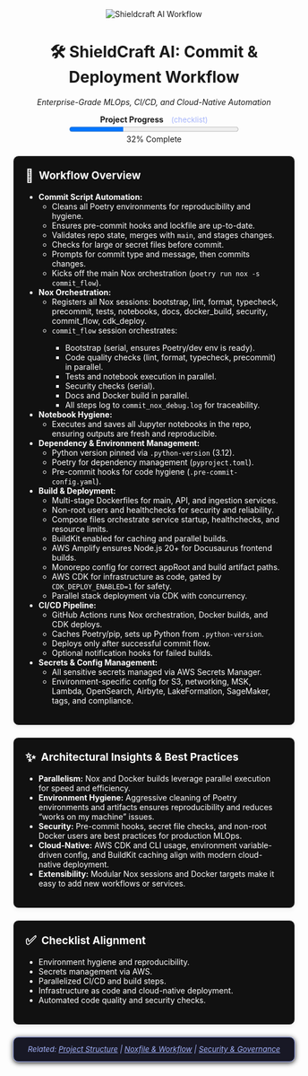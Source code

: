 <div align="center" style="display: flex; align-items: center; justify-content: center; margin-bottom:2em">
  <img src="https://img.shields.io/badge/Workflow-Shieldcraft%20AI-blueviolet?style=for-the-badge&logo=github&logoColor=white" alt="Shieldcraft AI Workflow" />
</div>

<h1 align="center">🛠️ ShieldCraft AI: Commit & Deployment Workflow</h1>
<p align="center"><em>Enterprise-Grade MLOps, CI/CD, and Cloud-Native Automation</em></p>

<div id="progress-bar" align="center" style="margin-bottom:1.5em;">
  <strong>Project Progress</strong>
  <a href="./checklist.md" style="margin-left:0.75em; font-size:0.95em; color:#a5b4fc; text-decoration:none;">(checklist)</a><br/>
  <progress id="shieldcraft-progress" value="32" max="100" style="width: 60%; height: 18px;"></progress>
  <div id="progress-label">32% Complete</div>
</div>

<section style="border:1px solid #e0e0e0; border-radius:10px; margin:1.5em 0; box-shadow:0 2px 8px #f0f0f0; padding:1.5em; background:#111; color:#fff;">
<h2 style="margin-top:0;display:flex;align-items:center;font-size:1.35em;gap:0.5em;">
  <span style="font-size:1.2em;">🔎</span> Workflow Overview
</h2>
<ul>
  <li><b>Commit Script Automation:</b> <br>
    <ul>
      <li>Cleans all Poetry environments for reproducibility and hygiene.</li>
      <li>Ensures pre-commit hooks and lockfile are up-to-date.</li>
      <li>Validates repo state, merges with <code>main</code>, and stages changes.</li>
      <li>Checks for large or secret files before commit.</li>
      <li>Prompts for commit type and message, then commits changes.</li>
      <li>Kicks off the main Nox orchestration (<code>poetry run nox -s commit_flow</code>).</li>
    </ul>
  </li>
  <li><b>Nox Orchestration:</b> <br>
    <ul>
      <li>Registers all Nox sessions: bootstrap, lint, format, typecheck, precommit, tests, notebooks, docs, docker_build, security, commit_flow, cdk_deploy.</li>
      <li><code>commit_flow</code> session orchestrates:</li>
      <ul>
        <li>Bootstrap (serial, ensures Poetry/dev env is ready).</li>
        <li>Code quality checks (lint, format, typecheck, precommit) in parallel.</li>
        <li>Tests and notebook execution in parallel.</li>
        <li>Security checks (serial).</li>
        <li>Docs and Docker build in parallel.</li>
        <li>All steps log to <code>commit_nox_debug.log</code> for traceability.</li>
      </ul>
    </ul>
  </li>
  <li><b>Notebook Hygiene:</b> <br>
    <ul>
      <li>Executes and saves all Jupyter notebooks in the repo, ensuring outputs are fresh and reproducible.</li>
    </ul>
  </li>
  <li><b>Dependency & Environment Management:</b> <br>
    <ul>
      <li>Python version pinned via <code>.python-version</code> (3.12).</li>
      <li>Poetry for dependency management (<code>pyproject.toml</code>).</li>
      <li>Pre-commit hooks for code hygiene (<code>.pre-commit-config.yaml</code>).</li>
    </ul>
  </li>
  <li><b>Build & Deployment:</b> <br>
    <ul>
      <li>Multi-stage Dockerfiles for main, API, and ingestion services.</li>
      <li>Non-root users and healthchecks for security and reliability.</li>
      <li>Compose files orchestrate service startup, healthchecks, and resource limits.</li>
      <li>BuildKit enabled for caching and parallel builds.</li>
      <li>AWS Amplify ensures Node.js 20+ for Docusaurus frontend builds.</li>
      <li>Monorepo config for correct appRoot and build artifact paths.</li>
      <li>AWS CDK for infrastructure as code, gated by <code>CDK_DEPLOY_ENABLED=1</code> for safety.</li>
      <li>Parallel stack deployment via CDK with concurrency.</li>
    </ul>
  </li>
  <li><b>CI/CD Pipeline:</b> <br>
    <ul>
      <li>GitHub Actions runs Nox orchestration, Docker builds, and CDK deploys.</li>
      <li>Caches Poetry/pip, sets up Python from <code>.python-version</code>.</li>
      <li>Deploys only after successful commit flow.</li>
      <li>Optional notification hooks for failed builds.</li>
    </ul>
  </li>
  <li><b>Secrets & Config Management:</b> <br>
    <ul>
      <li>All sensitive secrets managed via AWS Secrets Manager.</li>
      <li>Environment-specific config for S3, networking, MSK, Lambda, OpenSearch, Airbyte, LakeFormation, SageMaker, tags, and compliance.</li>
    </ul>
  </li>
</ul>
</section>

<section style="border:1px solid #e0e0e0; border-radius:10px; margin:1.5em 0; box-shadow:0 2px 8px #f0f0f0; padding:1.5em; background:#111; color:#fff;">
<h2 style="margin-top:0;display:flex;align-items:center;font-size:1.35em;gap:0.5em;">
  <span style="font-size:1.2em;">✨</span> Architectural Insights & Best Practices
</h2>
<ul>
  <li><b>Parallelism:</b> Nox and Docker builds leverage parallel execution for speed and efficiency.</li>
  <li><b>Environment Hygiene:</b> Aggressive cleaning of Poetry environments and artifacts ensures reproducibility and reduces “works on my machine” issues.</li>
  <li><b>Security:</b> Pre-commit hooks, secret file checks, and non-root Docker users are best practices for production MLOps.</li>
  <li><b>Cloud-Native:</b> AWS CDK and CLI usage, environment variable-driven config, and BuildKit caching align with modern cloud-native deployment.</li>
  <li><b>Extensibility:</b> Modular Nox sessions and Docker targets make it easy to add new workflows or services.</li>
</ul>
</section>

<section style="border:1px solid #e0e0e0; border-radius:10px; margin:1.5em 0; box-shadow:0 2px 8px #f0f0f0; padding:1.5em; background:#111; color:#fff;">
<h2 style="margin-top:0;display:flex;align-items:center;font-size:1.35em;gap:0.5em;">
  <span style="font-size:1.2em;">✅</span> Checklist Alignment
</h2>
<ul>
  <li>Environment hygiene and reproducibility.</li>
  <li>Secrets management via AWS.</li>
  <li>Parallelized CI/CD and build steps.</li>
  <li>Infrastructure as code and cloud-native deployment.</li>
  <li>Automated code quality and security checks.</li>
</ul>
</section>

<section style="border:1px solid #a5b4fc; border-radius:10px; margin:1.5em 0; box-shadow:0 2px 8px #222; padding:1em; background:#181825; color:#a5b4fc; font-size:0.95em; text-align:center;">
  <em>Related: <a href="./project_structure.md" style="color:#a5b4fc;">Project Structure</a> | <a href="./noxfile_workflow.md" style="color:#a5b4fc;">Noxfile & Workflow</a> | <a href="./security_governance.md" style="color:#a5b4fc;">Security & Governance</a></em>
</section>
